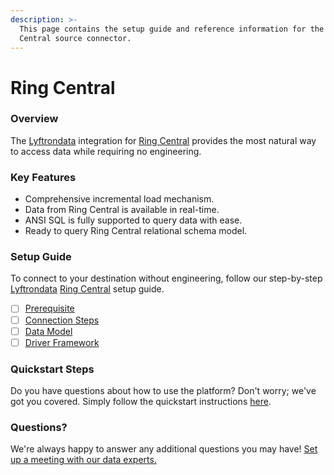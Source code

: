 ```yaml
---
description: >-
  This page contains the setup guide and reference information for the Ring
  Central source connector.
---
```


# Ring Central

### Overview

The [Lyftrondata](https://www.lyftrondata.com/) integration for [Ring Central](None/) provides the most natural way to access data while requiring no engineering.

### Key Features

* Comprehensive incremental load mechanism.
* Data from Ring Central is available in real-time.
* ANSI SQL is fully supported to query data with ease.
* Ready to query Ring Central relational schema model.

### Setup Guide

To connect to your destination without engineering, follow our step-by-step [Lyftrondata](https://www.lyftrondata.com/) [Ring Central](None/) setup guide.

* [ ] [Prerequisite](prerequisite.md)
* [ ] [Connection Steps](connection-steps.md)
* [ ] [Data Model](data-model/erd.md)
* [ ] [Driver Framework](driver-framework/)

### Quickstart Steps

Do you have questions about how to use the platform? Don't worry; we've got you covered. Simply follow the quickstart instructions [here](../../).

### Questions? <a href="#questions" id="questions"></a>

We're always happy to answer any additional questions you may have! [Set up a meeting with our data experts.](https://www.lyftrondata.com/book-a-meeting/)
